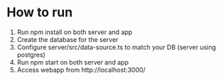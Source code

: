 # How to run

1. Run npm install on both server and app
2. Create the database for the server
3. Configure server/src/data-source.ts to match your DB (server using postgres)
4. Run npm start on both server and app
5. Access webapp from http://localhost:3000/
